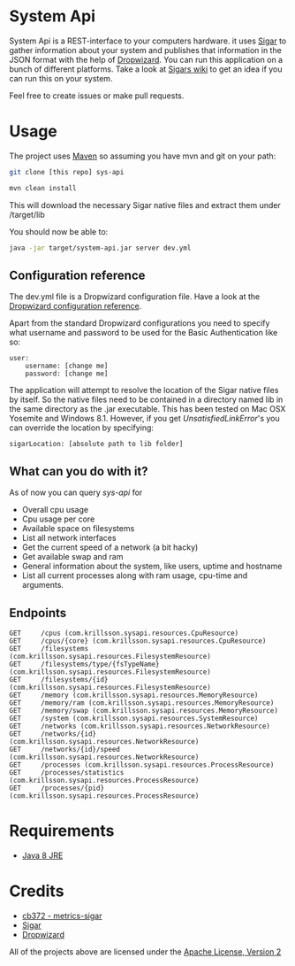 # System Api
System Api is a REST-interface to your computers hardware. it uses [Sigar](https://github.com/hyperic/sigar) to gather information about your system and publishes that information in the JSON format with the help of [Dropwizard](https://github.com/dropwizard/dropwizard).
You can run this application on a bunch of different platforms. Take a look at [Sigars wiki](https://support.hyperic.com/display/SIGAR/Home) to get an idea if you can run this on your system.

Feel free to create issues or make pull requests.

# Usage
The project uses [Maven](https://maven.apache.org/) so assuming you have mvn and git on your path:

```sh
git clone [this repo] sys-api
```
```sh
mvn clean install
```

This will download the necessary Sigar native files and extract them under /target/lib

You should now be able to:

```sh
java -jar target/system-api.jar server dev.yml
```
## Configuration reference
The dev.yml file is a Dropwizard configuration file. Have a look at the [Dropwizard configuration reference](https://dropwizard.github.io/dropwizard/manual/configuration.html).

Apart from the standard Dropwizard configurations you need to specify what username and password to be used for the Basic Authentication like so:

    user:
        username: [change me]
        password: [change me]

The application will attempt to resolve the location of the Sigar native files by itself. So the native files need to be contained in a directory named lib in the same directory as the .jar executable. 
This has been tested on Mac OSX Yosemite and Windows 8.1. However, if you get *UnsatisfiedLinkError*'s you can override the location by specifying:

    sigarLocation: [absolute path to lib folder]

## What can you do with it?
As of now you can query _sys-api_ for

- Overall cpu usage
- Cpu usage per core
- Available space on filesystems
- List all network interfaces
- Get the current speed of a network (a bit hacky)
- Get available swap and ram
- General information about the system, like users, uptime and hostname
- List all current processes along with ram usage, cpu-time and arguments. 

## Endpoints

    GET     /cpus (com.krillsson.sysapi.resources.CpuResource)
    GET     /cpus/{core} (com.krillsson.sysapi.resources.CpuResource)
    GET     /filesystems (com.krillsson.sysapi.resources.FilesystemResource)
    GET     /filesystems/type/{fsTypeName} (com.krillsson.sysapi.resources.FilesystemResource)
    GET     /filesystems/{id} (com.krillsson.sysapi.resources.FilesystemResource)
    GET     /memory (com.krillsson.sysapi.resources.MemoryResource)
    GET     /memory/ram (com.krillsson.sysapi.resources.MemoryResource)
    GET     /memory/swap (com.krillsson.sysapi.resources.MemoryResource)
    GET     /system (com.krillsson.sysapi.resources.SystemResource)
    GET     /networks (com.krillsson.sysapi.resources.NetworkResource)
    GET     /networks/{id} (com.krillsson.sysapi.resources.NetworkResource)
    GET     /networks/{id}/speed (com.krillsson.sysapi.resources.NetworkResource)
    GET     /processes (com.krillsson.sysapi.resources.ProcessResource)
    GET     /processes/statistics (com.krillsson.sysapi.resources.ProcessResource)
    GET     /processes/{pid} (com.krillsson.sysapi.resources.ProcessResource)


# Requirements
- [Java 8 JRE](http://www.oracle.com/technetwork/java/javase/downloads/index.html)

# Credits
- [cb372 - metrics-sigar](https://github.com/cb372/metrics-sigar)
- [Sigar](https://github.com/hyperic/sigar)
- [Dropwizard](https://github.com/dropwizard/dropwizard)

All of the projects above are licensed under the [Apache License, Version 2](http://www.apache.org/licenses/LICENSE-2.0)